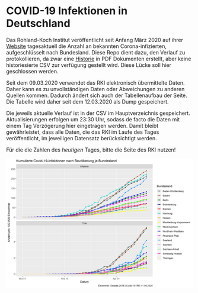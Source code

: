 # COVID-19 Infektionen in Deutschland
Das Rohland-Koch Institut veröffentlicht seit Anfang März 2020 
auf ihrer [Website](https://www.rki.de/DE/Content/InfAZ/N/Neuartiges_Coronavirus/Fallzahlen.html) tagesaktuell die Anzahl an bekannten Corona-infizierten, aufgeschlüsselt nach Bundesland.
Diese Repo dient dazu, den Verlauf zu protokollieren, da zwar eine [Historie](https://www.rki.de/DE/Content/InfAZ/N/Neuartiges_Coronavirus/Situationsberichte/Gesamt.html) 
in PDF Dokumenten erstellt, aber keine historiesierte CSV zur verfügung gestellt wird. Diese
Lücke soll hier geschlossen werden.

Seit dem 09.03.2020 verwendet das RKI elektronisch übermittelte Daten. Daher kann es zu unvollständigen Daten oder Abweichungen zu anderen Quellen kommen. Dadurch ändert sich auch der Tabellenaufbau der Seite. Die Tabelle wird daher seit dem 12.03.2020 als Dump gespeichert. 

Die jeweils aktuelle Verlauf ist in der CSV im Hauptverzeichnis gespeichert. Aktualisierungen erfolgen um 23:30 Uhr, sodass de facto die Daten mit einem Tag Verzögerung hier eingetragen werden. Damit bleibt gewährleistet, dass alle Daten, die das RKI im Laufe des Tages veröffentlicht, im jeweiligen Datensatz berücksichtigt werden.

Für die die Zahlen des *heutigen* Tages, bitte die Seite des RKI nutzen!

![Plot](plot.jpg)